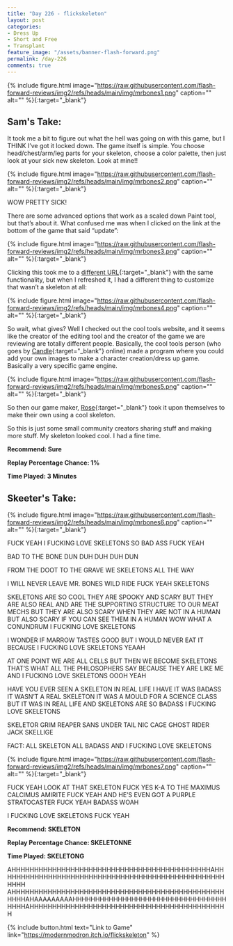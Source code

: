 ```yaml
---
title: "Day 226 - flickskeleton"
layout: post
categories:
- Dress Up
- Short and Free
- Transplant
feature_image: "/assets/banner-flash-forward.png"
permalink: /day-226
comments: true
---
```


{% include figure.html image="https://raw.githubusercontent.com/flash-forward-reviews/img2/refs/heads/main/img/mrbones1.png" caption="" alt="" %}{:target="_blank"}

## Sam's Take:

It took me a bit to figure out what the hell was going on with this game, but I THINK I’ve got it locked down. The game itself is simple. You choose head/chest/arm/leg parts for your skeleton, choose a color palette, then just look at your sick new skeleton. Look at mine!!

{% include figure.html image="https://raw.githubusercontent.com/flash-forward-reviews/img2/refs/heads/main/img/mrbones2.png" caption="" alt="" %}{:target="_blank"}

WOW PRETTY SICK!

There are some advanced options that work as a scaled down Paint tool, but that’s about it. What confused me was when I clicked on the link at the bottom of the game that said “update”:

{% include figure.html image="https://raw.githubusercontent.com/flash-forward-reviews/img2/refs/heads/main/img/mrbones3.png" caption="" alt="" %}{:target="_blank"}

Clicking this took me to a [different URL](https://kool.tools/flickguy/){:target="_blank"} with the same functionality, but when I refreshed it, I had a different thing to customize that wasn’t a skeleton at all:

{% include figure.html image="https://raw.githubusercontent.com/flash-forward-reviews/img2/refs/heads/main/img/mrbones4.png" caption="" alt="" %}{:target="_blank"}

So wait, what gives? Well I checked out the cool tools website, and it seems like the creator of the editing tool and the creator of the game we are reviewing are totally different people. Basically, the cool tools person (who goes by [Candle](https://kool.tools/){:target="_blank"} online) made a program where you could add your own images to make a character creation/dress up game. Basically a very specific game engine.

{% include figure.html image="https://raw.githubusercontent.com/flash-forward-reviews/img2/refs/heads/main/img/mrbones5.png" caption="" alt="" %}{:target="_blank"}

So then our game maker, [Rose](https://modernmodron.itch.io/){:target="_blank"} took it upon themselves to make their own using a cool skeleton.

So this is just some small community creators sharing stuff and making more stuff. My skeleton looked cool. I had a fine time.

**Recommend: Sure**

**Replay Percentage Chance: 1%**

**Time Played: 3 Minutes**

## Skeeter's Take:

{% include figure.html image="https://raw.githubusercontent.com/flash-forward-reviews/img2/refs/heads/main/img/mrbones6.png" caption="" alt="" %}{:target="_blank"}

FUCK YEAH I FUCKING LOVE SKELETONS SO BAD ASS FUCK YEAH 

BAD TO THE BONE DUN DUH DUH DUH DUN 

FROM THE DOOT TO THE GRAVE WE SKELETONS ALL THE WAY 

I WILL NEVER LEAVE MR. BONES WILD RIDE FUCK YEAH SKELETONS

SKELETONS ARE SO COOL THEY ARE SPOOKY AND SCARY BUT THEY ARE ALSO REAL AND ARE THE SUPPORTING STRUCTURE TO OUR MEAT MECHS BUT THEY ARE ALSO SCARY WHEN THEY ARE NOT IN A HUMAN BUT ALSO SCARY IF YOU CAN SEE THEM IN A HUMAN WOW WHAT A CONUNDRUM I FUCKING LOVE SKELETONS 

I WONDER IF MARROW TASTES GOOD BUT I WOULD NEVER EAT IT BECAUSE I FUCKING LOVE SKELETONS YEAAH

AT ONE POINT WE ARE ALL CELLS BUT THEN WE BECOME SKELETONS THAT’S WHAT ALL THE PHILOSOPHERS SAY BECAUSE THEY ARE LIKE ME AND I FUCKING LOVE SKELETONS OOOH YEAH 

HAVE YOU EVER SEEN A SKELETON IN REAL LIFE I HAVE IT WAS BADASS IT WASN’T A REAL SKELETON IT WAS A MOULD FOR A SCIENCE CLASS BUT IT WAS IN REAL LIFE AND SKELETONS ARE SO BADASS I FUCKING LOVE SKELETONS

SKELETOR 
GRIM REAPER 
SANS UNDER TAIL
NIC CAGE GHOST RIDER
JACK SKELLIGE 

FACT: ALL SKELETON ALL BADASS
AND I FUCKING LOVE SKELETONS

{% include figure.html image="https://raw.githubusercontent.com/flash-forward-reviews/img2/refs/heads/main/img/mrbones7.png" caption="" alt="" %}{:target="_blank"}

FUCK YEAH LOOK AT THAT SKELETON FUCK YES K-A TO THE MAXIMUS CALCIMUS AMIRITE FUCK YEAH AND HE’S EVEN GOT A PURPLE STRATOCASTER FUCK YEAH BADASS WOAH

I FUCKING LOVE SKELETONS FUCK YEAH

**Recommend: SKELETON** 

**Replay Percentage Chance: SKELETONNE**

**Time Played: SKELETONG**

AHHHHHHHHHHHHHHHHHHHHHHHHHHHHHHHHHHHHHHHHHHHHAHHHHHHHHHHHHHHHHHHHHHHHHHHHHHHHHHHHHHHHHHHHHHHHHHHHHHH
AHHHHHHHHHHHHHHHHHHHHHHHHHHHHHHHHHHHHHHHHHHHHHHHHHHHAHAAAAAAAAAHHHHHHHHHHHHHHHHHHHHHHHHHHHHHHHHHHHHHHAHHHHHHHHHHHHHHHHHHHHHHHHHHHHHHHHHHHHHHHHHHHH

{% include button.html text="Link to Game" link="https://modernmodron.itch.io/flickskeleton" %}
